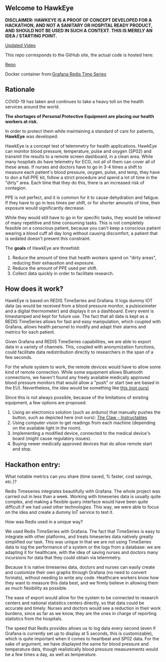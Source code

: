 ## Welcome to HawkEye
**DISCLAIMER: HAWKEYE IS A PROOF OF CONCEPT DEVELOPED FOR A HACKATHON, AND NOT A SANITARY OR HOSPITAL READY PRODUCT, AND SHOULD NOT BE USED IN SUCH A CONTEXT. THIS IS MERELY AN IDEA / STARTING POINT.**

[Updated Video](https://youtu.be/_izl5ZAZlYw)

This repo corresponds to the GitHub site, the actual code is hosted here:

[Repo](https://github.com/FioD/RedisHackathon)

Docker container from:[Grafana Redis Time Series](https://github.com/RedisTimeSeries/grafana-redistimeseries)

## Rationale

COVID-19 has taken and continues to take a heavy toll on the health services around the world. 

**The shortages of Personal Protective Equipment are placing our health workers at risk.**

In order to protect them while maintaining a standard of care for patients, **HawkEye** was developed. 

HawkEye is a concept test of telemmetry for health applications. HawkEye can monitor blood pressure, temperature, pulse and oxygen (SP02) and transmit the results to a remote screen dashboard, in a clean area. While many hospitals do have telemetry for ECG, not all of them can cover all of these areas. If nurses and doctors have to go in 3-4 times a shift to measure each patient's blood pressure, oxygen, pulse, and temp, they have to don a full PPE kit, follow a strict procedure and spend a lot of time in the "dirty" area. Each time that they do this, there is an increased risk of contagion.

PPE is not perfect, and it is common for it to cause dehydration and fatigue. If they have to go in less times per shift, or for shorter amounts of time, their exposure would significantly decrease.

While they would still have to go in for specific tasks, they would be relieved of many repetitive and time consuming tasks. This is not completely feasible on a conscious patient, because you can't keep a conscious patient wearing a blood cuff all day long without causing discomfort, a patient that is sedated doesn't present this constraint.

The **goals** of HawkEye are threefold:

1. Reduce the amount of time that health workers spend on "dirty areas", reducing their exhaustion and exposure.
2. Reduce the amount of PPE used per shift.
3. Collect data quickly in order to facilitate research.


## How does it work?

HawkEye is based on REDIS TimeSeries and Grafana. It logs dummy IOT data (as would be received from a blood pressure monitor, a pulsioximeter and a digital thermometer) and displays it on a dashboard. Every event is timestamped and kept for future use. The fact that all data is kept as a REDIS TimeSeries allows for fast and easy manipulation, which coupled with Grafana, allows health personel to modify and adapt their alarms and metrics for each patient.

Given Grafana and REDIS TimeSeries capabilities, we are able to export data in a variety of channels. This, coupled with anonymization functions, could facilitate data redistribution directly to researchers in the span of a few seconds. 

For the whole system to work, the remote devices would have to allow some kind of remote connection. While some equipment allows Bluetooth connections, we haven't found any freely available medically approved blood pressure monitors that would allow a "push" or start (we are based in the EU). Nevertheless, the idea would be something like [this (not ours)](https://www.youtube.com/watch?v=17im1J1EdZA)

Since this is not always possible, because of the limitations of existing equipment, a few options are proposed:

1. Using an electronics solution (such as arduino) that manually pushes the button, such as depicted here (not ours): [The Claw - Instructables](https://www.instructables.com/id/The-Claw-A-3D-printed-robotic-claw/)
2. Using computer vision to get readings from each machine (depending on the available light in the room).
3. Implementing a modified device, connected to the medical device's board (might cause regulatory issues).
4. Buying newer medically approved devices that do allow remote start and stop.


## Hackathon entry:

What notable metrics can you share (time saved, % faster, cost savings, etc.)?

Redis Timeseries integrates beautifully with Grafana. The whole project was carried out in less than a week. Working with timeseries data is usually quite complex, and making a flexible query interface would have been quite difficult if we had used other technologies. This way, we were able to focus on the idea and create a dummy IoT service to test it.

How was Redis used in a unique way?

We used Redis TimeSeries with Grafana. The fact that TimeSeries is easy to integrate with other platforms, and treats timeseries data natively greatly simplified our task. This was unique in that we are not using TimeSeries data to log the performance of a system or the logs from a database: we are adapting it for healthcare, with the idea of saving nurses and doctors many incursions for data that they could obtain via telemmetry.

Because it is native timeseries data, doctors and nurses can easily create and customize their own graphs through Grafana (no need to convert formats), without needing to write any code. Healthcare workers know how they want to measure this data best, and we firmly believe in allowing them as much flexibility as possible.

The ease of export would allow for the system to be connected to research centers and national statistics centers directly, so that data could be accurate and timely. Nurses and doctors would see a reduction in their work burdens, since as far as we know, they are the ones in charge of reporting statistics from the hospitals.

The speed that Redis provides allows us to log data every second (even if Grafana is currently set up to display at 5 seconds, this is customizable), which is quite important when it comes to heartbeat and SP02 data. For the sake of argument, we have displayed the same for blood pressure and temperature data, though realistically blood pressure measurements would be a few times a day, as well as temperature.


